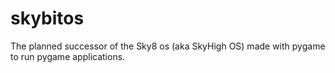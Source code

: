 # skybitos
The planned successor of the Sky8 os (aka SkyHigh OS) made with pygame to run pygame applications.

